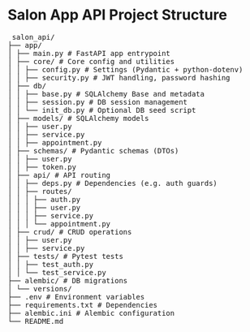 # Salon App API Project Structure

<pre> salon_api/ 
├── app/ 
│ ├── main.py # FastAPI app entrypoint 
│ ├── core/ # Core config and utilities 
│ │ ├── config.py # Settings (Pydantic + python-dotenv) 
│ │ ├── security.py # JWT handling, password hashing 
│ ├── db/ 
│ │ ├── base.py # SQLAlchemy Base and metadata 
│ │ ├── session.py # DB session management 
│ │ └── init_db.py # Optional DB seed script 
│ ├── models/ # SQLAlchemy models 
│ │ ├── user.py 
│ │ ├── service.py 
│ │ ├── appointment.py 
│ ├── schemas/ # Pydantic schemas (DTOs) 
│ │ ├── user.py 
│ │ ├── token.py 
│ ├── api/ # API routing 
│ │ ├── deps.py # Dependencies (e.g. auth guards) 
│ │ ├── routes/ 
│ │ │ ├── auth.py 
│ │ │ ├── user.py 
│ │ │ ├── service.py 
│ │ │ └── appointment.py 
│ ├── crud/ # CRUD operations 
│ │ ├── user.py 
│ │ ├── service.py 
│ ├── tests/ # Pytest tests 
│ │ ├── test_auth.py 
│ │ └── test_service.py 
├── alembic/ # DB migrations 
│ └── versions/ 
├── .env # Environment variables 
├── requirements.txt # Dependencies 
├── alembic.ini # Alembic configuration 
└── README.md </pre>

